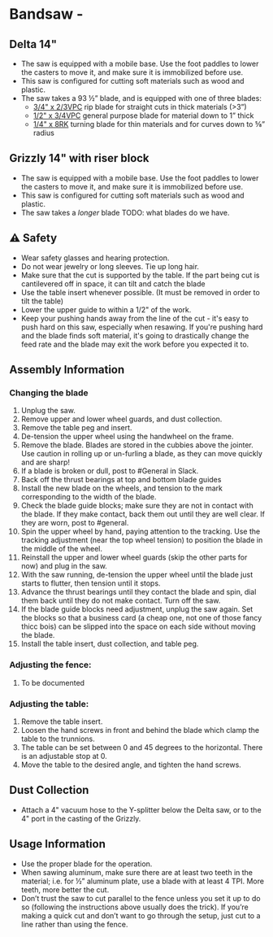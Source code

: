 # Bandsaw - 

## Delta 14"

- The saw is equipped with a mobile base. Use the foot paddles to lower the casters to move it, and make sure it is immobilized before use.
- This saw is configured for cutting soft materials such as wood and plastic.
- The saw takes a 93 ½” blade, and is equipped with one of three blades:
  - [3/4" x 2/3VPC](https://www.pswood.com/3-4-x-2-3vpc-series-timber-wolf-band-saw-blades/) rip blade for straight cuts in thick materials (>3”)
  - [1/2" x 3/4VPC](https://www.pswood.com/1-2-x-3-4vpc-series-timber-wolf-band-saw-blades/) general purpose blade for material down to 1” thick
  - [1/4" x 8RK](https://www.pswood.com/1-4-x-8rk-series-timber-wolf-band-saw-blade/) turning blade for thin materials and for curves down to ⅝” radius

## Grizzly 14" with riser block

- The saw is equipped with a mobile base. Use the foot paddles to lower the casters to move it, and make sure it is immobilized before use.
- This saw is configured for cutting soft materials such as wood and plastic.
- The saw takes a _longer_ blade TODO: what blades do we have.

## ⚠️ Safety

- Wear safety glasses and hearing protection.
- Do not wear jewelry or long sleeves. Tie up long hair.
- Make sure that the cut is supported by the table. If the part being cut is cantilevered off in space, it can tilt and catch the blade
- Use the table insert whenever possible. (It must be removed in order to tilt the table)
- Lower the upper guide to within a 1/2" of the work.
- Keep your pushing hands away from the line of the cut - it's easy to push hard on this saw, especially when resawing. If you're pushing hard and the blade finds soft material, it's going to drastically change the feed rate and the blade may exit the work before you expected it to.

## Assembly Information

### Changing the blade
  1.  Unplug the saw.
  2.  Remove upper and lower wheel guards, and dust collection.
  3.  Remove the table peg and insert.
  4.  De-tension the upper wheel using the handwheel on the frame.
  5.  Remove the blade. Blades are stored in the cubbies above the jointer. Use caution in rolling up or un-furling a blade, as they can move quickly and are sharp! 
  6.  If a blade is broken or dull, post to #General in Slack.
  7.  Back off the thrust bearings at top and bottom blade guides
  8.  Install the new blade on the wheels, and tension to the mark corresponding to the width of the blade.
  9.  Check the blade guide blocks; make sure they are not in contact with the blade. If they make contact, back them out until they are well clear. If they are worn, post to #general.
  10. Spin the upper wheel by hand, paying attention to the tracking. Use the tracking adjustment (near the top wheel tension) to position the blade in the middle of the wheel.
  11. Reinstall the upper and lower wheel guards (skip the other parts for now) and plug in the saw.
  12. With the saw running, de-tension the upper wheel until the blade just starts to flutter, then tension until it stops.
  13. Advance the thrust bearings until they contact the blade and spin, dial them back until they do not make contact. Turn off the saw.
  14. If the blade guide blocks need adjustment, unplug the saw again. Set the blocks so that a business card (a cheap one, not one of those fancy thicc bois) can be slipped into the space on each side without moving the blade.
  15. Install the table insert, dust collection, and table peg.

### Adjusting the fence:
  1.  To be documented

### Adjusting the table:
  1.  Remove the table insert.
  2.  Loosen the hand screws in front and behind the blade which clamp the table to the trunnions.
  3.  The table can be set between 0 and 45 degrees to the horizontal. There is an adjustable stop at 0.
  4.  Move the table to the desired angle, and tighten the hand screws.

## Dust Collection

- Attach a 4" vacuum hose to the Y-splitter below the Delta saw, or to the 4" port in the casting of the Grizzly.

## Usage Information

- Use the proper blade for the operation.
- When sawing aluminum, make sure there are at least two teeth in the material; i.e. for ½” aluminum plate, use a blade with at least 4 TPI. More teeth, more better the cut.
- Don’t trust the saw to cut parallel to the fence unless you set it up to do so (following the instructions above usually does the trick). If you’re making a quick cut and don’t want to go through the setup, just cut to a line rather than using the fence.